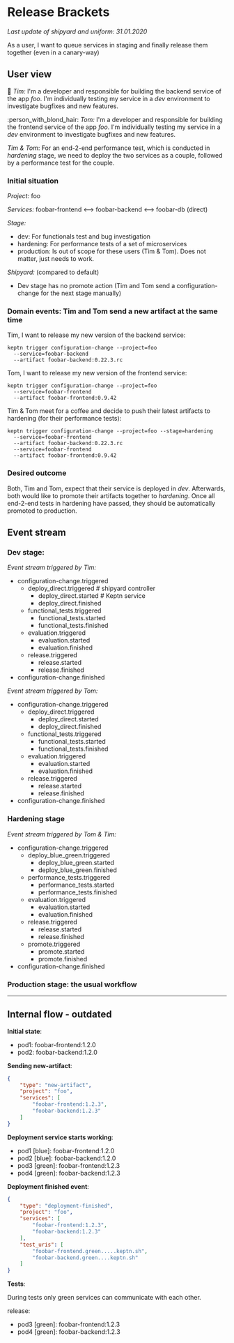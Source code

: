# Release Brackets

*Last update of shipyard and uniform: 31.01.2020*

As a user, I want to queue services in staging and finally release them together (even in a canary-way)

## User view

:man: *Tim:* I'm a developer and responsible for building the backend service of the app *foo*. I'm individually testing my service in a *dev* environment to investigate bugfixes and new features. 

:person_with_blond_hair: *Tom:* I'm a developer and responsible for building the frontend service of the app *foo*. I'm individually testing my service in a *dev* environment to investigate bugfixes and new features. 

*Tim & Tom*: For an end-2-end performance test, which is conducted in *hardening* stage, we need to deploy the two services as a couple, followed by a performance test for the couple. 

### Initial situation

*Project:* foo

*Services:*  foobar-frontend <--> foobar-backend <--> foobar-db (direct)

*Stage:*
- dev: For functionals test and bug investigation
- hardening: For performance tests of a set of microservices
- production: Is out of scope for these users (Tim & Tom). Does not matter, just needs to work.

*Shipyard:* (compared to default)
- Dev stage has no promote action (Tim and Tom send a configuration-change for the next stage manually)

### Domain events: Tim and Tom send a new artifact at the same time

Tim, I want to release my new version of the backend service: 
```console
keptn trigger configuration-change --project=foo
  --service=foobar-backend
  --artifact foobar-backend:0.22.3.rc
```

Tom, I want to release my new version of the frontend service:
```console
keptn trigger configuration-change --project=foo
  --service=foobar-frontend
  --artifact foobar-frontend:0.9.42 
```

Tim & Tom meet for a coffee and decide to push their latest artifacts to hardening (for their performance tests): 

```console
keptn trigger configuration-change --project=foo --stage=hardening
  --service=foobar-frontend
  --artifact foobar-backend:0.22.3.rc 
  --service=foobar-frontend
  --artifact foobar-frontend:0.9.42 
```

</p>
</details>

### Desired outcome

Both, Tim and Tom, expect that their service is deployed in *dev*. Afterwards, both would like to promote their artifacts together to *hardening*. Once all end-2-end tests in hardening have passed, they should be automatically promoted to production.

## Event stream

### Dev stage:

*Event stream triggered by Tim:* 
- configuration-change.triggered
  - deploy_direct.triggered # shipyard controller
    - deploy_direct.started # Keptn service
    - deploy_direct.finished
  - functional_tests.triggered
    - functional_tests.started
    - functional_tests.finished
  - evaluation.triggered
    - evaluation.started
    - evaluation.finished
  - release.triggered
    - release.started
    - release.finished
- configuration-change.finished

*Event stream triggered by Tom:* 
- configuration-change.triggered
  - deploy_direct.triggered 
    - deploy_direct.started 
    - deploy_direct.finished
  - functional_tests.triggered
    - functional_tests.started
    - functional_tests.finished
  - evaluation.triggered
    - evaluation.started
    - evaluation.finished
  - release.triggered
    - release.started
    - release.finished
- configuration-change.finished

### Hardening stage

*Event stream triggered by Tom & Tim:*
- configuration-change.triggered
  - deploy_blue_green.triggered 
    - deploy_blue_green.started 
    - deploy_blue_green.finished
  - performance_tests.triggered
    - performance_tests.started
    - performance_tests.finished
  - evaluation.triggered
    - evaluation.started
    - evaluation.finished
  - release.triggered
    - release.started
    - release.finished
  - promote.triggered
    - promote.started
    - promote.finished
- configuration-change.finished


### Production stage: the usual workflow

---

## Internal flow - outdated

**Initial state**:

- pod1: foobar-frontend:1.2.0
- pod2: foobar-backend:1.2.0

**Sending new-artifact**:

```json
{
    "type": "new-artifact",
    "project": "foo",
    "services": [
        "foobar-frontend:1.2.3",
        "foobar-backend:1.2.3"
    ]
}
```

**Deployment service starts working**:

- pod1 [blue]: foobar-frontend:1.2.0
- pod2 [blue]: foobar-backend:1.2.0
- pod3 [green]: foobar-frontend:1.2.3
- pod4 [green]: foobar-backend:1.2.3

**Deployment finished event**:

```json
{
    "type": "deployment-finished",
    "project": "foo",
    "services": [
        "foobar-frontend:1.2.3",
        "foobar-backend:1.2.3"
    ],
    "test_uris": [
        "foobar-frontend.green.....keptn.sh",
        "foobar-backend.green....keptn.sh"
    ]
}
```

**Tests**:

During tests only green services can communicate with each other.

release:
- pod3 [green]: foobar-frontend:1.2.3
- pod4 [green]: foobar-backend:1.2.3
